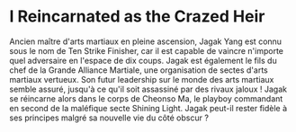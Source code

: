 # I Reincarnated as the Crazed Heir
Ancien maître d'arts martiaux en pleine ascension, Jagak Yang est connu sous le nom de Ten Strike Finisher, car il est capable de vaincre n'importe quel adversaire en l'espace de dix coups. Jagak est également le fils du chef de la Grande Alliance Martiale, une organisation de sectes d'arts martiaux vertueux. Son futur leadership sur le monde des arts martiaux semble assuré, jusqu'à ce qu'il soit assassiné par des rivaux jaloux ! Jagak se réincarne alors dans le corps de Cheonso Ma, le playboy commandant en second de la maléfique secte Shining Light. Jagak peut-il rester fidèle à ses principes malgré sa nouvelle vie du côté obscur ?